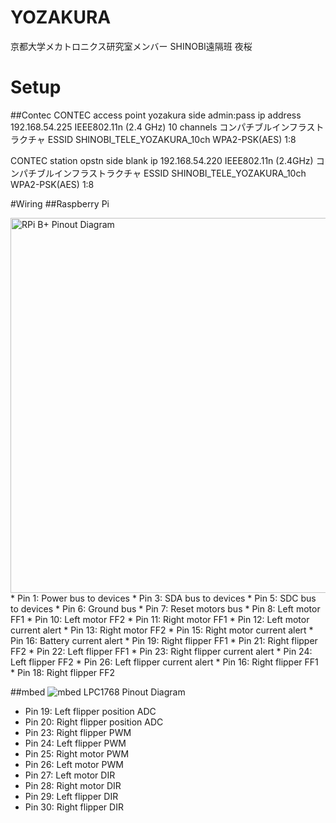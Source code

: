 YOZAKURA
========

京都大学メカトロニクス研究室メンバー
SHINOBI遠隔班
夜桜

Setup
=====
##Contec
CONTEC access point yozakura side    admin:pass
ip address 192.168.54.225
IEEE802.11n (2.4 GHz)  10 channels
コンパチブルインフラストラクチャ
ESSID SHINOBI_TELE_YOZAKURA_10ch
WPA2-PSK(AES)
1:8

CONTEC station opstn side     blank
ip 192.168.54.220
IEEE802.11n (2.4GHz)
コンパチブルインフラストラクチャ
ESSID SHINOBI_TELE_YOZAKURA_10ch
WPA2-PSK(AES)
1:8

#Wiring
##Raspberry Pi

<img src="http://www.element14.com/community/servlet/JiveServlet/previewBody/68203-102-6-294412/GPIO.png" alt="RPi B+ Pinout Diagram" width="600x">
* Pin 1: Power bus to devices
* Pin 3: SDA bus to devices
* Pin 5: SDC bus to devices
* Pin 6: Ground bus
* Pin 7: Reset motors bus
* Pin 8: Left motor FF1
* Pin 10: Left motor FF2
* Pin 11: Right motor FF1
* Pin 12: Left motor current alert
* Pin 13: Right motor FF2
* Pin 15: Right motor current alert
* Pin 16: Battery current alert
* Pin 19: Right flipper FF1
* Pin 21: Right flipper FF2
* Pin 22: Left flipper FF1
* Pin 23: Right flipper current alert
* Pin 24: Left flipper FF2
* Pin 26: Left flipper current alert
* Pin 16: Right flipper FF1
* Pin 18: Right flipper FF2

##mbed
![mbed LPC1768 Pinout Diagram](http://nora66.com/mbed/pinout.png)
* Pin 19: Left flipper position ADC
* Pin 20: Right flipper position ADC
* Pin 23: Right flipper PWM
* Pin 24: Left flipper PWM
* Pin 25: Right motor PWM
* Pin 26: Left motor PWM
* Pin 27: Left motor DIR
* Pin 28: Right motor DIR
* Pin 29: Left flipper DIR
* Pin 30: Right flipper DIR
